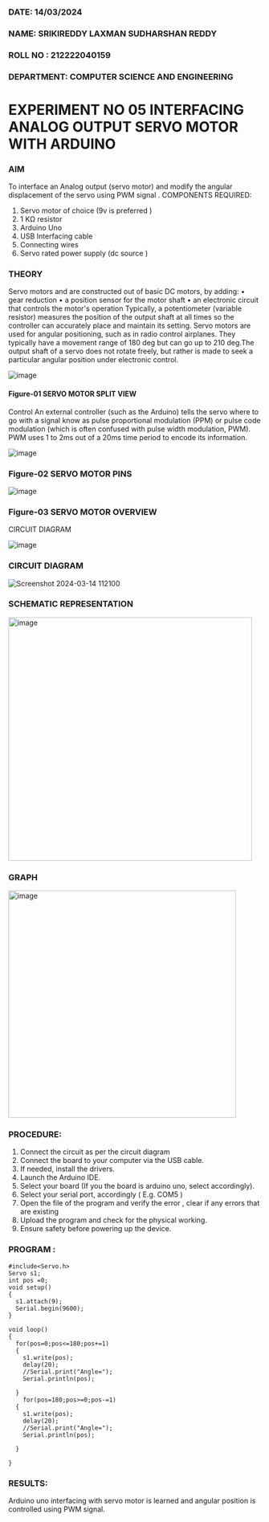 ###  DATE: 14/03/2024

###  NAME: SRIKIREDDY LAXMAN SUDHARSHAN REDDY
###  ROLL NO : 212222040159
###  DEPARTMENT: COMPUTER SCIENCE AND ENGINEERING


# EXPERIMENT NO 05 INTERFACING ANALOG OUTPUT SERVO MOTOR WITH ARDUINO

### AIM
To interface an Analog output (servo motor) and modify the angular displacement of the servo using PWM signal .
COMPONENTS REQUIRED:
1.	Servo motor of choice (9v is preferred )
2.	1 KΩ resistor 
3.	Arduino Uno 
4.	USB Interfacing cable 
5.	Connecting wires 
6.	Servo rated power supply (dc source )


### THEORY
Servo motors and are constructed out of basic DC motors, by adding:
•	 gear reduction
•	 a position sensor for the motor shaft
•	 an electronic circuit that controls the motor's operation
Typically, a potentiometer (variable resistor) measures the position of the output shaft at all times so the controller can accurately place and maintain its setting.
Servo motors are used for angular positioning, such as in radio control airplanes.  They typically have a movement range of 180 deg but can go up to 210 deg.The output shaft of a servo does not rotate freely, but rather is made to seek a particular angular position under electronic control. 


![image](https://user-images.githubusercontent.com/36288975/163544439-1f477927-fcd4-42f0-9ce4-c863fdbf1210.png)



#### Figure-01 SERVO MOTOR SPLIT VIEW 
Control 
An external controller (such as the Arduino) tells the servo where to go with a signal know as pulse proportional modulation (PPM) or pulse code modulation (which is often confused with pulse width modulation, PWM). PWM uses 1 to 2ms out of a 20ms time period to encode its information.
 
 
 ![image](https://user-images.githubusercontent.com/36288975/163544482-3027136f-7135-4f3d-a23f-8dc2fe04194d.png)

### Figure-02 SERVO MOTOR PINS

 ![image](https://user-images.githubusercontent.com/36288975/163544513-ca497421-e6ba-4f91-871f-5cfba77f22a8.png)


### Figure-03 SERVO MOTOR OVERVIEW 

 


 





CIRCUIT DIAGRAM
 
 
 ![image](https://user-images.githubusercontent.com/36288975/163544618-6eb8a7b5-7f1a-428a-8d9f-fd899b145efb.png)

### CIRCUIT DIAGRAM

![Screenshot 2024-03-14 112100](https://github.com/AlluguriSrikrishnateja/EXPERIMENT-NO--05-INTERFACING-ANALOG-OUTPUT-SERVO-MOTOR-WITH-ARDUINO-/assets/118343892/e0f86c0a-dfeb-4cae-ae1b-b0765432e63e)

### SCHEMATIC REPRESENTATION

<img width="485" alt="image" src="https://github.com/AlluguriSrikrishnateja/EXPERIMENT-NO--05-INTERFACING-ANALOG-OUTPUT-SERVO-MOTOR-WITH-ARDUINO-/assets/118343892/06828782-7022-4147-a339-e510c1939585">


### GRAPH 

<img width="453" alt="image" src="https://github.com/AlluguriSrikrishnateja/EXPERIMENT-NO--05-INTERFACING-ANALOG-OUTPUT-SERVO-MOTOR-WITH-ARDUINO-/assets/118343892/cadaf6ea-1cef-49db-8fd1-4181c376d517">



### PROCEDURE:
1.	Connect the circuit as per the circuit diagram 
2.	Connect the board to your computer via the USB cable.
3.	If needed, install the drivers.
4.	Launch the Arduino IDE.
5.	Select your board (If you the board is arduino uno, select accordingly).
6.	Select your serial port, accordingly ( E.g. COM5 )
7.	Open the file of the program  and verify the error , clear if any errors that are existing 
8.	Upload the program and check for the physical working. 
9.	Ensure safety before powering up the device.


### PROGRAM :

```
#include<Servo.h>
Servo s1;
int pos =0;
void setup()
{
  s1.attach(9);
  Serial.begin(9600);
}

void loop()
{
  for(pos=0;pos<=180;pos+=1)
  {
    s1.write(pos);
    delay(20);
    //Serial.print("Angle=");
    Serial.println(pos);
    
  }
    for(pos=180;pos>=0;pos-=1)
  {
    s1.write(pos);
    delay(20);
    //Serial.print("Angle=");
    Serial.println(pos);
    
  }
  
}
```


 









### RESULTS: 
Arduino uno interfacing with servo motor is learned and angular position is controlled using PWM signal.
